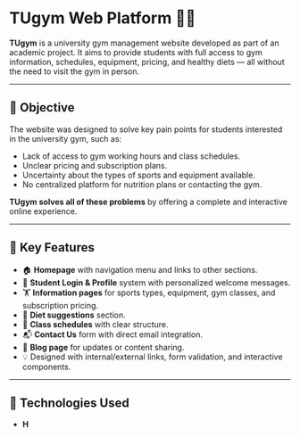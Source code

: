 # TUgym Web Platform 🏋️‍♀️

**TUgym** is a university gym management website developed as part of an academic project. It aims to provide students with full access to gym information, schedules, equipment, pricing, and healthy diets — all without the need to visit the gym in person.

---

## 🎯 Objective

The website was designed to solve key pain points for students interested in the university gym, such as:

- Lack of access to gym working hours and class schedules.
- Unclear pricing and subscription plans.
- Uncertainty about the types of sports and equipment available.
- No centralized platform for nutrition plans or contacting the gym.

**TUgym solves all of these problems** by offering a complete and interactive online experience.

---

## 🌟 Key Features

- 🏠 **Homepage** with navigation menu and links to other sections.
- 🧍 **Student Login & Profile** system with personalized welcome messages.
- 🏋️ **Information pages** for sports types, equipment, gym classes, and subscription pricing.
- 🥗 **Diet suggestions** section.
- 📅 **Class schedules** with clear structure.
- 📬 **Contact Us** form with direct email integration.
- 📖 **Blog page** for updates or content sharing.
- 💡 Designed with internal/external links, form validation, and interactive components.

---

## 🧠 Technologies Used

- **H**

